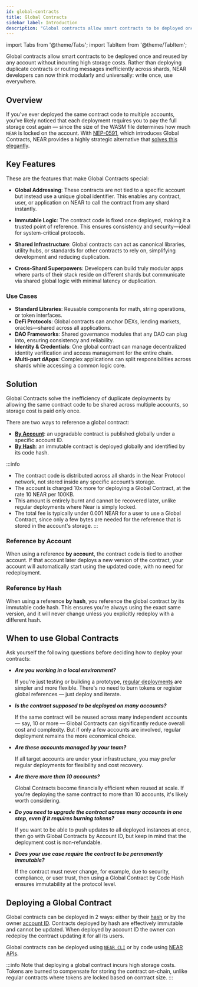 ```yaml
---
id: global-contracts
title: Global Contracts
sidebar_label: Introduction
description: "Global contracts allow smart contracts to be deployed once and reused by any account without incurring high storage costs."
---
```

import Tabs from '@theme/Tabs';
import TabItem from '@theme/TabItem';

Global contracts allow smart contracts to be deployed once and reused by any account without incurring high storage costs.
Rather than deploying duplicate contracts or routing messages inefficiently across shards, NEAR developers can now think modularly and universally: write once, use everywhere.

## Overview

If you've ever deployed the same contract code to multiple accounts, you’ve likely noticed that each deployment requires you to pay the full storage cost again — since the size of the WASM file determines how much `NEAR` is locked on the account.
With [NEP-0591](https://github.com/near/NEPs/blob/master/neps/nep-0591.md), which introduces Global Contracts, NEAR provides a highly strategic alternative that [solves this elegantly](#solution).

## Key Features

These are the features that make Global Contracts special:

- **Global Addressing**: These contracts are not tied to a specific account but instead use a unique global identifier. This enables any contract, user, or application on NEAR to call the contract from any shard instantly.

- **Immutable Logic**: The contract code is fixed once deployed, making it a trusted point of reference. This ensures consistency and security—ideal for system-critical protocols.

- **Shared Infrastructure**: Global contracts can act as canonical libraries, utility hubs, or standards for other contracts to rely on, simplifying development and reducing duplication.

- **Cross-Shard Superpowers**: Developers can build truly modular apps where parts of their stack reside on different shards but communicate via shared global logic with minimal latency or duplication.

### Use Cases

- **Standard Libraries**: Reusable components for math, string operations, or token interfaces.
- **DeFi Protocols**: Global contracts can anchor DEXs, lending markets, oracles—shared across all applications.
- **DAO Frameworks**: Shared governance modules that any DAO can plug into, ensuring consistency and reliability.
- **Identity & Credentials**: One global contract can manage decentralized identity verification and access management for the entire chain.
- **Multi-part dApps**: Complex applications can split responsibilities across shards while accessing a common logic core.

## Solution

Global Contracts solve the inefficiency of duplicate deployments by allowing the same contract code to be shared across multiple accounts, so storage cost is paid only once.

There are two ways to reference a global contract:
- **[By Account](#reference-by-account)**: an upgradable contract is published globally under a specific account ID.
- **[By Hash](#reference-by-hash)**: an immutable contract is deployed globally and identified by its code hash.


:::info
- The contract code is distributed across all shards in the Near Protocol network, not stored inside any specific account’s storage.
- The account is charged 10x more for deploying a Global Contract, at the rate 10 NEAR per 100KB.
- This amount is entirely burnt and cannot be recovered later, unlike regular deployments where Near is simply locked.
- The total fee is typically under 0.001 NEAR for a user to use a Global Contract, since only a few bytes are needed for the reference that is stored in the account's storage.
:::

### Reference by Account

When using a reference **by account**, the contract code is tied to another account. If that account later deploys a new version of the contract, your account will automatically start using the updated code, with no need for redeployment.

### Reference by Hash

When using a reference **by hash**, you reference the global contract by its immutable code hash. This ensures you're always using the exact same version, and it will never change unless you explicitly redeploy with a different hash.

## When to use Global Contracts

Ask yourself the following questions before deciding how to deploy your contracts:

- **_Are you working in a local environment?_**
  
  If you're just testing or building a prototype, [regular deployments](release/deploy.md) are simpler and more flexible. There's no need to burn tokens or register global references — just deploy and iterate.

- **_Is the contract supposed to be deployed on many accounts?_**

  If the same contract will be reused across many independent accounts — say, 10 or more — Global Contracts can significantly reduce overall cost and complexity. But if only a few accounts are involved, regular deployment remains the more economical choice.

- **_Are these accounts managed by your team?_**

  If all target accounts are under your infrastructure, you may prefer regular deployments for flexibility and cost recovery.
- **_Are there more than 10 accounts?_**

  Global Contracts become financially efficient when reused at scale. If you're deploying the same contract to more than 10 accounts, it's likely worth considering.

- **_Do you need to upgrade the contract across many accounts in one step, even if it requires burning tokens?_**

  If you want to be able to push updates to all deployed instances at once, then go with Global Contracts by Account ID, but keep in mind that the deployment cost is non-refundable.

- **_Does your use case require the contract to be permanently immutable?_**

  If the contract must never change, for example, due to security, compliance, or user trust, then using a Global Contract by Code Hash ensures immutability at the protocol level.

## Deploying a Global Contract

Global contracts can be deployed in 2 ways: either by their [hash](#reference-by-hash) or by the owner [account ID](#reference-by-account).
Contracts deployed by hash are effectively immutable and cannot be updated.
When deployed by account ID the owner can redeploy the contract updating it for all its users.

Global contracts can be deployed using [`NEAR CLI`](#deploy-with-cli) or by code using [NEAR APIs](#deploy-with-api).

:::info
Note that deploying a global contract incurs high storage costs. Tokens are burned to compensate for storing the contract on-chain, unlike regular contracts where tokens are locked based on contract size.
:::
